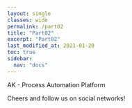 ```yaml
---
layout: single
classes: wide
permalink: /part02
title: "Part02"
excerpt: "Part02"
last_modified_at: 2021-01-20
toc: true
sidebar:
  nav: "docs"
---
```


AK - Process Automation Platform

Cheers and follow us on social networks!

